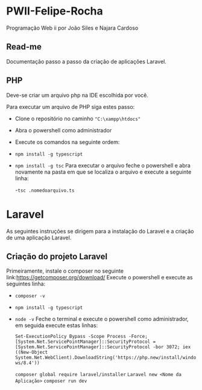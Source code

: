 # PWII-Felipe-Rocha
Programação Web ii por João Siles e Najara Cardoso
## Read-me

Documentação passo a passo da criação de  aplicações Laravel.


## PHP

Deve-se criar um arquivo php na IDE escolhida por você.

Para executar um arquivo de PHP siga estes passo:

 - Clone o repositório no caminho  `"C:\xampp\htdocs"` 
 - Abra o powershell como administrador
 - Execute os comandos na seguinte ordem:
 - `npm install -g typescript`
 - `npm install -g tsc`
Para executar o arquivo feche o powershell e abra novamente na pasta em que se localiza o arquivo e execute a seguinte linha:

    -`tsc .nomedoarquivo.ts`
    

# Laravel

As seguintes instruções se dirigem para a instalação do Laravel e a criação de uma aplicação Laravel.

## Criação do projeto Laravel
Primeiramente, instale o composer no seguinte link:https://getcomposer.org/download/
Execute o powershell e execute as seguintes linha:
 - `composer -v`
 - `npm install -g typescript`
 - `node -v`
 Feche o terminal e execute o powershell como administrador, em seguida execute estas linhas:
 

    `Set-ExecutionPolicy Bypass -Scope Process -Force; [System.Net.ServicePointManager]::SecurityProtocol = [System.Net.ServicePointManager]::SecurityProtocol -bor 3072; iex ((New-Object System.Net.WebClient).DownloadString('https://php.new/install/windows/8.4'))
`

    `composer global require laravel/installer`
    `Laravel new <Nome da Aplicação>`
    `composer run dev`

